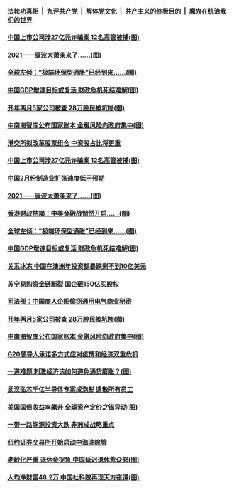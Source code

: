 ####  [法轮功真相](../../../../basic/blob/master/README.md?t=03012101) &nbsp;|&nbsp; [九评共产党](../../../../9ping.md/blob/master/README.md?t=03012101) &nbsp;|&nbsp; [解体党文化](../../../../jtdwh.md/blob/master/README.md?t=03012101)  &nbsp;|&nbsp; [共产主义的终极目的](../../../../gczydzjmd.md/blob/master/README.md?t=03012101) &nbsp;|&nbsp; [魔鬼在统治我们的世界](../../../../mgztzwmdsj.md/blob/master/README.md?t=03012101) 

#### [中国上市公司涉27亿元诈骗案 12名高管被捕(图)](../pages/p5/964133.md?t=03012101) 

#### [2021——康波大萧条来了……(图)](../pages/p5/964082.md?t=03012101) 

#### [全球左倾：“极端环保型通胀”已经到来……(图)](../pages/p5/964074.md?t=03012101) 

#### [中国GDP增速目标或复活 财政危机死结难解(图)](../pages/p5/964057.md?t=03012101) 

#### [开年两月5家公司被查 28万股民被坑惨(图)](../pages/p5/964004.md?t=03012101) 

#### [中南海智库公布国家账本 金融风险向政府集中(图)](../pages/p5/963942.md?t=03012101) 

#### [港交所拟改革股票组合 中资股占比将更重](../pages/p5/964136.md?t=03012101) 

#### [中国上市公司涉27亿元诈骗案 12名高管被捕(图)](../pages/p5/964133.md?t=03012101) 

#### [中国2月份制造业扩张速度低于预期](../pages/p5/964135.md?t=03012101) 

#### [2021——康波大萧条来了……(图)](../pages/p5/964082.md?t=03012101) 

#### [香港财政枯竭：中美金融战悄然开启……(图)](../pages/p5/964094.md?t=03012101) 

#### [全球左倾：“极端环保型通胀”已经到来……(图)](../pages/p5/964074.md?t=03012101) 

#### [中国GDP增速目标或复活 财政危机死结难解(图)](../pages/p5/964057.md?t=03012101) 

#### [关系冰冻 中国在澳洲年投资额暴跌剩不到10亿美元](../pages/p5/964040.md?t=03012101) 

#### [苏宁易购资金链断裂 国企砸150亿买股权](../pages/p5/964039.md?t=03012101) 

#### [司法部：中国商人企图偷窃通用电气商业秘密](../pages/p5/964037.md?t=03012101) 

#### [开年两月5家公司被查 28万股民被坑惨(图)](../pages/p5/964004.md?t=03012101) 

#### [中南海智库公布国家账本 金融风险向政府集中(图)](../pages/p5/963942.md?t=03012101) 

#### [G20领导人承诺多方式应对疫情和经济双重危机](../pages/p5/963953.md?t=03012101) 

#### [一道难题 刺激经济该如何避免通货膨胀？(图)](../pages/p5/963944.md?t=03012101) 

#### [武汉弘芯千亿半导体专案成泡影 遣散所有员工](../pages/p5/963939.md?t=03012101) 

#### [美国国债收益率飙升 全球资产定价之锚异动(图)](../pages/p5/963934.md?t=03012101) 

#### [一带一路能源投资大跌 非洲成战略重点](../pages/p5/963926.md?t=03012101) 

#### [纽约证券交易所开始启动中海油除牌](../pages/p5/963925.md?t=03012101) 

#### [老龄化严重 退休金捉急 中国延迟退休惹众怒(图)](../pages/p5/963891.md?t=03012101) 

#### [人均净财富48.2万 中国社科院再现天方夜谭(图)](../pages/p5/963902.md?t=03012101) 

